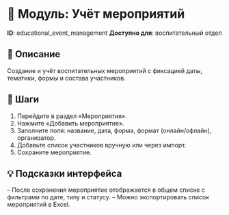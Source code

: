 # 📘 Модуль: Учёт мероприятий
**ID**: educational_event_management
**Доступно для**: воспитательный отдел

## 📝 Описание
Создание и учёт воспитательных мероприятий с фиксацией даты, тематики, формы и состава участников.

## 🩜 Шаги
1. Перейдите в раздел «Мероприятия».
2. Нажмите «Добавить мероприятие».
3. Заполните поля: название, дата, форма, формат (онлайн/офлайн), организатор.
4. Добавьте список участников вручную или через импорт.
5. Сохраните мероприятие.

## 💡 Подсказки интерфейса
– После сохранения мероприятие отображается в общем списке с фильтрами по дате, типу и статусу.
– Можно экспортировать список мероприятий в Excel.
